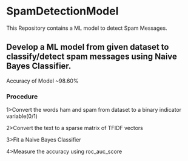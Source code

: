 # SpamDetectionModel
This Repository contains a ML model to detect Spam Messages.

## Develop a ML model from given dataset to classify/detect spam messages using Naive Bayes Classifier.
Accuracy of Model
~98.60%

### Procedure
1>Convert the words ham and spam from dataset to a binary indicator variable(0/1)

2>Convert the text to a sparse matrix of TFIDF vectors

3>Fit a Naive Bayes Classifier

4>Measure the accuracy using roc_auc_score

